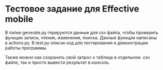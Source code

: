 # Тестовое задание для Effective mobile 

В папке generate.py герируются данные для csv файла, чтобы проверить функции записи, чтения, изменения, поиска.
Данные функции написаны в actions.py.
В test.py описан код для тестирования и демонстрации работы программы.

Также можно как сохранить свой запрос к таблице в отдельном .csv файле, так и просто вывести результат в консоль.
